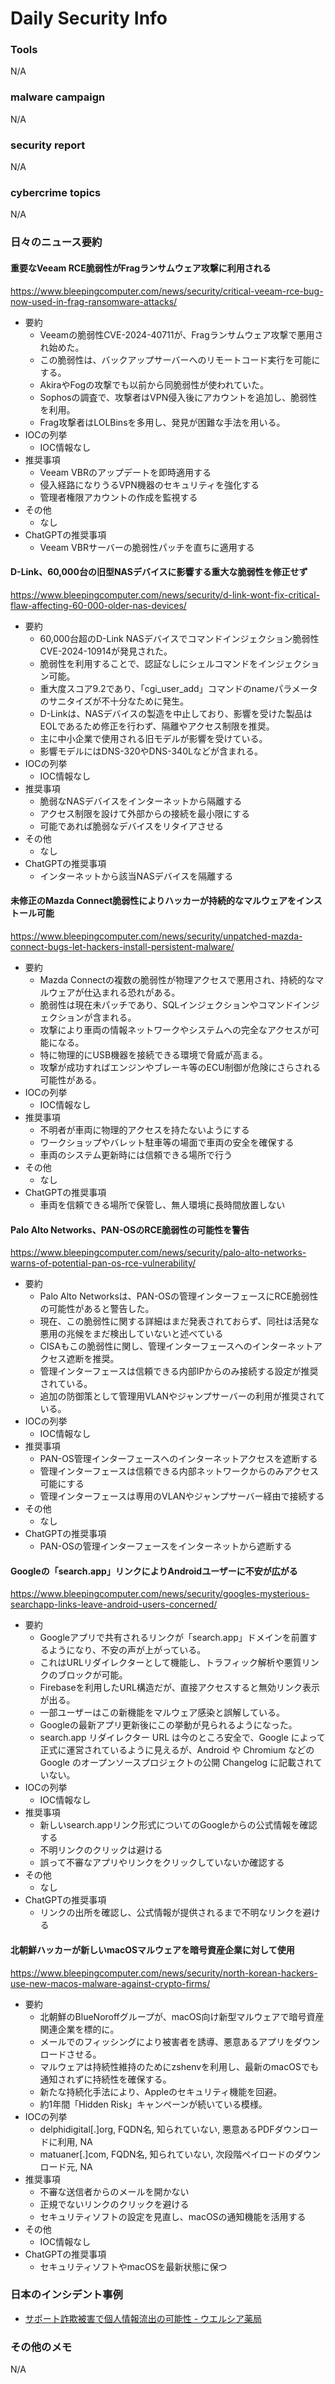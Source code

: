# Daily Security Info

### Tools
N/A

### malware campaign
N/A

### security report
N/A

### cybercrime topics
N/A

### 日々のニュース要約

#### 重要なVeeam RCE脆弱性がFragランサムウェア攻撃に利用される
https://www.bleepingcomputer.com/news/security/critical-veeam-rce-bug-now-used-in-frag-ransomware-attacks/

- 要約
    - Veeamの脆弱性CVE-2024-40711が、Fragランサムウェア攻撃で悪用され始めた。
    - この脆弱性は、バックアップサーバーへのリモートコード実行を可能にする。
    - AkiraやFogの攻撃でも以前から同脆弱性が使われていた。
    - Sophosの調査で、攻撃者はVPN侵入後にアカウントを追加し、脆弱性を利用。
    - Frag攻撃者はLOLBinsを多用し、発見が困難な手法を用いる。
- IOCの列挙
    - IOC情報なし
- 推奨事項
    - Veeam VBRのアップデートを即時適用する
    - 侵入経路になりうるVPN機器のセキュリティを強化する
    - 管理者権限アカウントの作成を監視する
- その他
    - なし
- ChatGPTの推奨事項
    - Veeam VBRサーバーの脆弱性パッチを直ちに適用する

#### D-Link、60,000台の旧型NASデバイスに影響する重大な脆弱性を修正せず
https://www.bleepingcomputer.com/news/security/d-link-wont-fix-critical-flaw-affecting-60-000-older-nas-devices/

- 要約
    - 60,000台超のD-Link NASデバイスでコマンドインジェクション脆弱性CVE-2024-10914が発見された。
    - 脆弱性を利用することで、認証なしにシェルコマンドをインジェクション可能。
    - 重大度スコア9.2であり、「cgi_user_add」コマンドのnameパラメータのサニタイズが不十分なために発生。
    - D-Linkは、NASデバイスの製造を中止しており、影響を受けた製品はEOLであるため修正を行わず、隔離やアクセス制限を推奨。
    - 主に中小企業で使用される旧モデルが影響を受けている。
    - 影響モデルにはDNS-320やDNS-340Lなどが含まれる。
- IOCの列挙
    - IOC情報なし
- 推奨事項
    - 脆弱なNASデバイスをインターネットから隔離する
    - アクセス制限を設けて外部からの接続を最小限にする
    - 可能であれば脆弱なデバイスをリタイアさせる
- その他
    - なし
- ChatGPTの推奨事項
    - インターネットから該当NASデバイスを隔離する

#### 未修正のMazda Connect脆弱性によりハッカーが持続的なマルウェアをインストール可能
https://www.bleepingcomputer.com/news/security/unpatched-mazda-connect-bugs-let-hackers-install-persistent-malware/

- 要約
    - Mazda Connectの複数の脆弱性が物理アクセスで悪用され、持続的なマルウェアが仕込まれる恐れがある。
    - 脆弱性は現在未パッチであり、SQLインジェクションやコマンドインジェクションが含まれる。
    - 攻撃により車両の情報ネットワークやシステムへの完全なアクセスが可能になる。
    - 特に物理的にUSB機器を接続できる環境で脅威が高まる。
    - 攻撃が成功すればエンジンやブレーキ等のECU制御が危険にさらされる可能性がある。
- IOCの列挙
    - IOC情報なし
- 推奨事項
    - 不明者が車両に物理的アクセスを持たないようにする
    - ワークショップやバレット駐車等の場面で車両の安全を確保する
    - 車両のシステム更新時には信頼できる場所で行う
- その他
    - なし
- ChatGPTの推奨事項
    - 車両を信頼できる場所で保管し、無人環境に長時間放置しない

#### Palo Alto Networks、PAN-OSのRCE脆弱性の可能性を警告
https://www.bleepingcomputer.com/news/security/palo-alto-networks-warns-of-potential-pan-os-rce-vulnerability/

- 要約
    - Palo Alto Networksは、PAN-OSの管理インターフェースにRCE脆弱性の可能性があると警告した。
    - 現在、この脆弱性に関する詳細はまだ発表されておらず、同社は活発な悪用の兆候をまだ検出していないと述べている
    - CISAもこの脆弱性に関し、管理インターフェースへのインターネットアクセス遮断を推奨。
    - 管理インターフェースは信頼できる内部IPからのみ接続する設定が推奨されている。
    - 追加の防御策として管理用VLANやジャンプサーバーの利用が推奨されている。
- IOCの列挙
    - IOC情報なし
- 推奨事項
    - PAN-OS管理インターフェースへのインターネットアクセスを遮断する
    - 管理インターフェースは信頼できる内部ネットワークからのみアクセス可能にする
    - 管理インターフェースは専用のVLANやジャンプサーバー経由で接続する
- その他
    - なし
- ChatGPTの推奨事項
    - PAN-OSの管理インターフェースをインターネットから遮断する

#### Googleの「search.app」リンクによりAndroidユーザーに不安が広がる
https://www.bleepingcomputer.com/news/security/googles-mysterious-searchapp-links-leave-android-users-concerned/

- 要約
    - Googleアプリで共有されるリンクが「search.app」ドメインを前置するようになり、不安の声が上がっている。
    - これはURLリダイレクターとして機能し、トラフィック解析や悪質リンクのブロックが可能。
    - Firebaseを利用したURL構造だが、直接アクセスすると無効リンク表示が出る。
    - 一部ユーザーはこの新機能をマルウェア感染と誤解している。
    - Googleの最新アプリ更新後にこの挙動が見られるようになった。
    - search.app リダイレクター URL は今のところ安全で、Google によって正式に運営されているように見えるが、Android や Chromium などの Google のオープンソースプロジェクトの公開 Changelog に記載されていない。
- IOCの列挙
    - IOC情報なし
- 推奨事項
    - 新しいsearch.appリンク形式についてのGoogleからの公式情報を確認する
    - 不明リンクのクリックは避ける
    - 誤って不審なアプリやリンクをクリックしていないか確認する
- その他
    - なし
- ChatGPTの推奨事項
    - リンクの出所を確認し、公式情報が提供されるまで不明なリンクを避ける

#### 北朝鮮ハッカーが新しいmacOSマルウェアを暗号資産企業に対して使用
https://www.bleepingcomputer.com/news/security/north-korean-hackers-use-new-macos-malware-against-crypto-firms/

- 要約
    - 北朝鮮のBlueNoroffグループが、macOS向け新型マルウェアで暗号資産関連企業を標的に。
    - メールでのフィッシングにより被害者を誘導、悪意あるアプリをダウンロードさせる。
    - マルウェアは持続性維持のためにzshenvを利用し、最新のmacOSでも通知されずに持続性を確保する。
    - 新たな持続化手法により、Appleのセキュリティ機能を回避。
    - 約1年間「Hidden Risk」キャンペーンが続いている模様。
- IOCの列挙
    - delphidigital[.]org, FQDN名, 知られていない, 悪意あるPDFダウンロードに利用, NA
    - matuaner[.]com, FQDN名, 知られていない, 次段階ペイロードのダウンロード元, NA
- 推奨事項
    - 不審な送信者からのメールを開かない
    - 正規でないリンクのクリックを避ける
    - セキュリティソフトの設定を見直し、macOSの通知機能を活用する
- その他
    - IOC情報なし
- ChatGPTの推奨事項
    - セキュリティソフトやmacOSを最新状態に保つ

### 日本のインシデント事例
- [サポート詐欺被害で個人情報流出の可能性 - ウエルシア薬局](https://www.security-next.com/163985)

### その他のメモ
N/A
